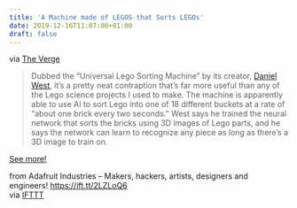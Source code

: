 ```yaml
---
title: 'A Machine made of LEGOS that Sorts LEGOs'
date: 2019-12-16T11:07:00+01:00
draft: false
---
```


via [The Verge](https://www.theverge.com/2019/12/11/21011792/lego-ai-universal-sorting-machine)

> Dubbed the “Universal Lego Sorting Machine” by its creator, [Daniel West](https://twitter.com/JustASquid/), it’s a pretty neat contraption that’s far more useful than any of the Lego science projects I used to make. The machine is apparently able to use AI to sort Lego into one of 18 different buckets at a rate of “about one brick every two seconds.” West says he trained the neural network that sorts the bricks using 3D images of Lego parts, and he says the network can learn to recognize any piece as long as there’s a 3D image to train on.

[See more!](https://www.theverge.com/2019/12/11/21011792/lego-ai-universal-sorting-machine)

  
  
from Adafruit Industries – Makers, hackers, artists, designers and engineers! https://ift.tt/2LZLoQ6  
via [IFTTT](https://ifttt.com/?ref=da&site=blogger)